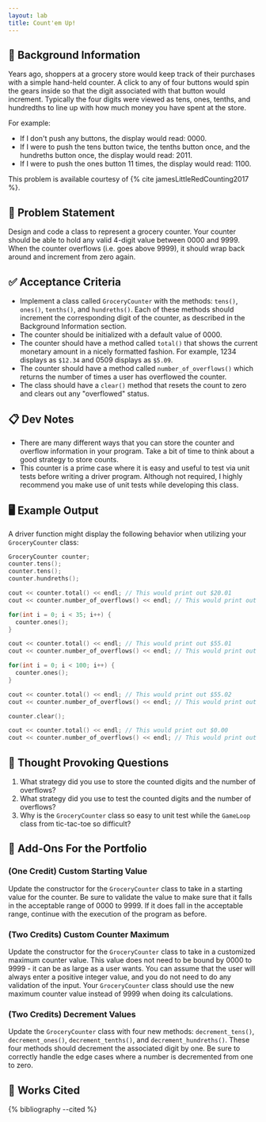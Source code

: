 ```yaml
---
layout: lab
title: Count'em Up!
---
```


## 🔖 Background Information

Years ago, shoppers at a grocery store would keep track of their purchases with a simple hand-held counter. A click to any of four buttons would spin the gears inside so that the digit associated with that button would increment. Typically the four digits were viewed as tens, ones, tenths, and hundredths to line up with how much money you have spent at the store.

For example:

* If I don't push any buttons, the display would read: 0000.
* If I were to push the tens button twice, the tenths button once, and the hundreths button once, the display would read: 2011.
* If I were to push the ones button 11 times, the display would read: 1100.

This problem is available courtesy of {% cite jamesLittleRedCounting2017 %}.

## 🎯 Problem Statement

Design and code a class to represent a grocery counter. Your counter should be able to hold any valid 4-digit value between 0000 and 9999. When the counter overflows (i.e. goes above 9999), it should wrap back around and increment from zero again.

## ✅ Acceptance Criteria

* Implement a class called `GroceryCounter` with the methods: `tens()`, `ones()`, `tenths()`, and `hundreths()`. Each of these methods should increment the corresponding digit of the counter, as described in the  Background Information section.
* The counter should be initialized with a default value of 0000.
* The counter should have a method called `total()` that shows the current monetary amount in a nicely formatted fashion. For example, 1234 displays as `$12.34` and 0509 displays as `$5.09`.
* The counter should have a method called `number_of_overflows()` which returns the number of times a user has overflowed the counter.
* The class should have a `clear()` method that resets the count to zero and clears out any "overflowed" status.

## 📋 Dev Notes

* There are many different ways that you can store the counter and overflow information in your program. Take a bit of time to think about a good strategy to store counts.
* This counter is a prime case where it is easy and useful to test via unit tests before writing a driver program. Although not required, I highly recommend you make use of unit tests while developing this class.

## 🖥️ Example Output

A driver function might display the following behavior when utilizing your `GroceryCounter` class:

```cpp
GroceryCounter counter;
counter.tens();
counter.tens();
counter.hundreths();

cout << counter.total() << endl; // This would print out $20.01
cout << counter.number_of_overflows() << endl; // This would print out 0

for(int i = 0; i < 35; i++) {
  counter.ones();
}

cout << counter.total() << endl; // This would print out $55.01
cout << counter.number_of_overflows() << endl; // This would print out 0

for(int i = 0; i < 100; i++) {
  counter.ones();
}

cout << counter.total() << endl; // This would print out $55.02
cout << counter.number_of_overflows() << endl; // This would print out 1

counter.clear();

cout << counter.total() << endl; // This would print out $0.00
cout << counter.number_of_overflows() << endl; // This would print out 0
```

## 📝 Thought Provoking Questions

1. What strategy did you use to store the counted digits and the number of overflows?
2. What strategy did you use to test the counted digits and the number of overflows?
3. Why is the `GroceryCounter` class so easy to unit test while the `GameLoop` class from tic-tac-toe so difficult?

## 💼 Add-Ons For the Portfolio

### (One Credit) Custom Starting Value

Update the constructor for the `GroceryCounter` class to take in a starting value for the counter. Be sure to validate the value to make sure that it falls in the acceptable range of 0000 to 9999. If it does fall in the acceptable range, continue with the execution of the program as before.

### (Two Credits) Custom Counter Maximum

Update the constructor for the `GroceryCounter` class to take in a customized maximum counter value. This value does not need to be bound by 0000 to 9999 - it can be as large as a user wants. You can assume that the user will always enter a positive integer value, and you do not need to do any validation of the input. Your `GroceryCounter` class should use the new maximum counter value instead of 9999 when doing its calculations.

### (Two Credits) Decrement Values

Update the `GroceryCounter` class with four new methods: `decrement_tens()`, `decrement_ones()`, `decrement_tenths()`, and `decrement_hundreths()`. These four methods should decrement the associated digit by one. Be sure to correctly handle the edge cases where a number is decremented from one to zero.

## 📘 Works Cited

{% bibliography --cited %}
